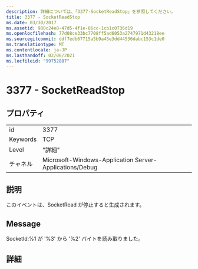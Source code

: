 ```yaml
---
description: 詳細については、「3377-SocketReadStop」を参照してください。
title: 3377 - SocketReadStop
ms.date: 03/30/2017
ms.assetid: 980c24e8-47d5-4f1e-86cc-1cb1c0736d19
ms.openlocfilehash: 77d08ce33bc7708ff5ad6053a2747971d43218ee
ms.sourcegitcommit: ddf7edb67715a5b9a45e3dd44536dabc153c1de0
ms.translationtype: MT
ms.contentlocale: ja-JP
ms.lasthandoff: 02/06/2021
ms.locfileid: "99752887"
---
```

# <a name="3377---socketreadstop"></a>3377 - SocketReadStop

## <a name="properties"></a>プロパティ  
  
|||  
|-|-|  
|id|3377|  
|Keywords|TCP|  
|Level|"詳細"|  
|チャネル|Microsoft-Windows-Application Server-Applications/Debug|  
  
## <a name="description"></a>説明  

 このイベントは、SocketRead が停止すると生成されます。  
  
## <a name="message"></a>Message  

 SocketId:%1 が '%3' から '%2' バイトを読み取りました。  
  
## <a name="details"></a>詳細
